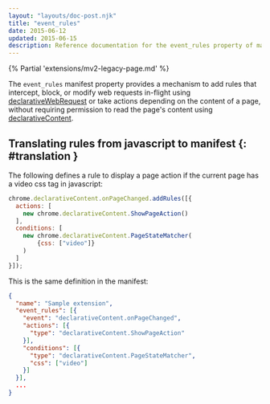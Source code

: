 ```yaml
---
layout: "layouts/doc-post.njk"
title: "event_rules"
date: 2015-06-12
updated: 2015-06-15
description: Reference documentation for the event_rules property of manifest.json.
---
```


{% Partial 'extensions/mv2-legacy-page.md' %}

The `event_rules` manifest property provides a mechanism to add rules that intercept, block, or
modify web requests in-flight using [declarativeWebRequest][1] or take actions depending on the
content of a page, without requiring permission to read the page's content using
[declarativeContent][2].

## Translating rules from javascript to manifest {: #translation }

The following defines a rule to display a page action if the current page has a video css tag in
javascript:

```js
chrome.declarativeContent.onPageChanged.addRules([{
  actions: [
    new chrome.declarativeContent.ShowPageAction()
  ],
  conditions: [
    new chrome.declarativeContent.PageStateMatcher(
        {css: ["video"]}
    )
  ]
}]);
```

This is the same definition in the manifest:

```json
{
  "name": "Sample extension",
  "event_rules": [{
    "event": "declarativeContent.onPageChanged",
    "actions": [{
      "type": "declarativeContent.ShowPageAction"
    }],
    "conditions": [{
      "type": "declarativeContent.PageStateMatcher",
      "css": ["video"]
    }]
  }],
  ...
}
```

[1]: /docs/extensions/declarativeWebRequest
[2]: /docs/extensions/declarativeContent
